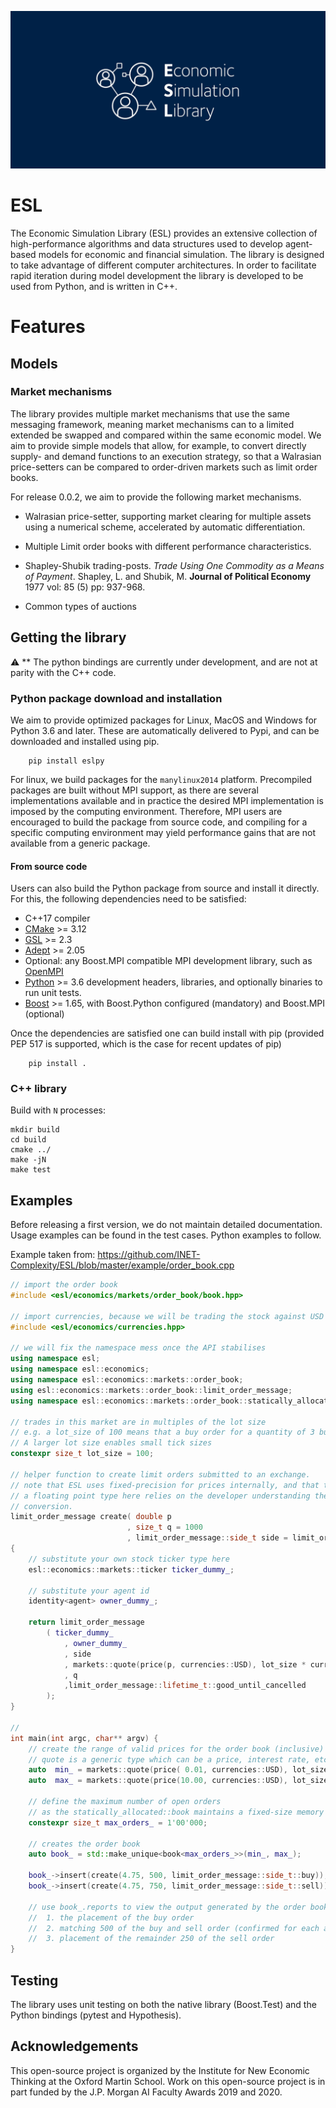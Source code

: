 ![esl project logo](https://raw.githubusercontent.com/INET-Complexity/ESL/master/project/logo/logo_card.png)


# ESL
The Economic Simulation Library (ESL) provides an extensive collection of high-performance algorithms and data structures used to develop agent-based models for economic and financial simulation. The library is designed to take advantage of different computer architectures. In order to facilitate rapid iteration during model development the library  is developed to be used from Python, and is written in C++. 

# Features

## Models

### Market mechanisms

The library provides multiple market mechanisms that use the same messaging framework, meaning market mechanisms can to a limited extended be swapped and compared within the same economic model. We aim to provide simple models that allow, for example, to convert directly supply- and demand functions to an execution strategy, so that a Walrasian price-setters can be compared to order-driven markets such as limit order books. 

For release 0.0.2, we aim to provide the following market mechanisms.

* Walrasian price-setter, supporting market clearing for multiple assets using a numerical scheme, accelerated by automatic differentiation.

* Multiple Limit order books with different performance characteristics.

* Shapley-Shubik trading-posts. *Trade Using One Commodity as a Means of Payment*. Shapley, L. and Shubik, M. **Journal of Political Economy** 1977 vol: 85 (5) pp: 937-968.

* Common types of auctions

## Getting the library

:warning: ** The python bindings are currently under development, and are not at parity with the C++ code. 


### Python package download and installation
We aim to provide optimized packages for Linux, MacOS and Windows for Python 3.6 and later. 
These are automatically delivered to Pypi, and can be downloaded and installed using pip.

```shell
    pip install eslpy
```

For linux, we build packages for the ```manylinux2014``` platform.
Precompiled packages are built without MPI support, as there are several implementations available and in practice the desired MPI
 implementation is imposed by the computing environment. Therefore, MPI users are encouraged to build the package from source code,
 and compiling for a specific computing environment may yield performance gains that are not available from a generic package.

#### From source code

Users can also build the Python package from source and install it directly. 
For this, the following dependencies need to be satisfied:
* C++17 compiler
* [CMake](https://cmake.org/) >= 3.12
* [GSL](https://www.gnu.org/software/gsl/) >= 2.3
* [Adept](http://www.met.reading.ac.uk/clouds/adept/) >= 2.05 
* Optional: any Boost.MPI compatible MPI development library, such as [OpenMPI](https://www.open-mpi.org/)
* [Python](https://www.python.org/downloads/) >= 3.6 development headers, libraries, and optionally binaries to run unit tests.
* [Boost](https://www.boost.org/users/download/) >= 1.65, with Boost.Python configured (mandatory) and Boost.MPI (optional)


Once the dependencies are satisfied one can build install with pip (provided PEP 517 is supported, which is the case for recent updates of pip)

```shell
    pip install .
```

### C++ library

Build with `N` processes:

```shell
mkdir build
cd build
cmake ../
make -jN
make test
```


## Examples

Before releasing a first version, we do not maintain detailed documentation. Usage examples can be found in the test cases.
Python examples to follow.

Example taken from: https://github.com/INET-Complexity/ESL/blob/master/example/order_book.cpp

```C++
// import the order book
#include <esl/economics/markets/order_book/book.hpp>

// import currencies, because we will be trading the stock against USD
#include <esl/economics/currencies.hpp>

// we will fix the namespace mess once the API stabilises
using namespace esl;
using namespace esl::economics;
using namespace esl::economics::markets::order_book;
using esl::economics::markets::order_book::limit_order_message;
using namespace esl::economics::markets::order_book::statically_allocated;

// trades in this market are in multiples of the lot size
// e.g. a lot_size of 100 means that a buy order for a quantity of 3 buys 300 shares
// A larger lot size enables small tick sizes
constexpr size_t lot_size = 100;

// helper function to create limit orders submitted to an exchange.
// note that ESL uses fixed-precision for prices internally, and that the use of
// a floating point type here relies on the developer understanding the
// conversion.
limit_order_message create( double p
                          , size_t q = 1000
                          , limit_order_message::side_t side = limit_order_message::side_t::sell)
{
    // substitute your own stock ticker type here
    esl::economics::markets::ticker ticker_dummy_;

    // substitute your agent id
    identity<agent> owner_dummy_;

    return limit_order_message
        ( ticker_dummy_
            , owner_dummy_
            , side
            , markets::quote(price(p, currencies::USD), lot_size * currencies::USD.denominator)
            , q
            ,limit_order_message::lifetime_t::good_until_cancelled
        );
}

//
int main(int argc, char** argv) {
    // create the range of valid prices for the order book (inclusive)
    // quote is a generic type which can be a price, interest rate, etc
    auto  min_ = markets::quote(price( 0.01, currencies::USD), lot_size * currencies::USD.denominator);
    auto  max_ = markets::quote(price(10.00, currencies::USD), lot_size * currencies::USD.denominator);

    // define the maximum number of open orders
    // as the statically_allocated::book maintains a fixed-size memory pool
    constexpr size_t max_orders_ = 1'00'000;

    // creates the order book
    auto book_ = std::make_unique<book<max_orders_>>(min_, max_);

    book_->insert(create(4.75, 500, limit_order_message::side_t::buy));
    book_->insert(create(4.75, 750, limit_order_message::side_t::sell));

    // use book_.reports to view the output generated by the order book, which contains
    //  1. the placement of the buy order
    //  2. matching 500 of the buy and sell order (confirmed for each agent)
    //  3. placement of the remainder 250 of the sell order
}
```


## Testing

The library uses unit testing on both the native library (Boost.Test) and the Python bindings (pytest and Hypothesis).

## Acknowledgements
This open-source project is organized by the Institute for New Economic Thinking at the Oxford Martin School.
Work on this open-source project is in part funded by the J.P. Morgan AI Faculty Awards 2019 and 2020.



